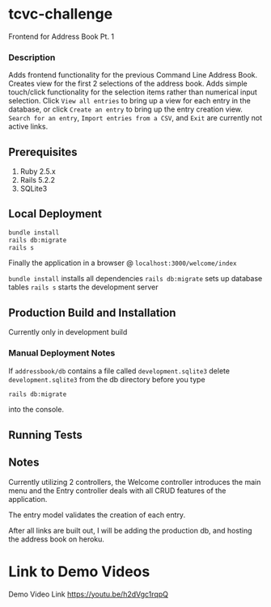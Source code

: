# tcvc-challenge

Frontend for Address Book Pt. 1

### Description

Adds frontend functionality for the previous Command Line Address Book.
Creates view for the first 2 selections of the address book. Adds simple
touch/click functionality for the selection items rather than numerical
input selection. Click `View all entries` to bring up a view for each entry
in the database, or click `Create an entry` to bring up the entry creation
view. `Search for an entry`, `Import entries from a CSV`, and `Exit` are currently
not active links.

## Prerequisites

1. Ruby 2.5.x
2. Rails 5.2.2
3. SQLite3

## Local Deployment

```bash
bundle install
rails db:migrate
rails s
```

Finally the application in a browser @ `localhost:3000/welcome/index`

`bundle install` installs all dependencies
`rails db:migrate` sets up database tables
`rails s` starts the development server

## Production Build and Installation

Currently only in development build

### Manual Deployment Notes

If `addressbook/db` contains a file called `development.sqlite3`
delete `development.sqlite3` from the db directory before you type 
```bash
rails db:migrate
```
into the console.

## Running Tests

## Notes

Currently utilizing 2 controllers, the Welcome controller introduces the main menu
and the Entry controller deals with all CRUD features of the application.

The entry model validates the creation of each entry.

After all links are built out, I will be adding the production db, and hosting the address
book on heroku.

# Link to Demo Videos

Demo Video Link
https://youtu.be/h2dVgc1rqpQ
